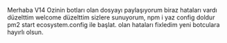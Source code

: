 Merhaba V14 Ozinin botları olan dosyayı paylaşıyorum biraz hataları vardı düzelttim welcome düzelttim sizlere sunuyorum, npm i yaz config doldur pm2 start ecosystem.config ile başlat.
olan hataları fixledim yeni botculara hayırlı olsun.
